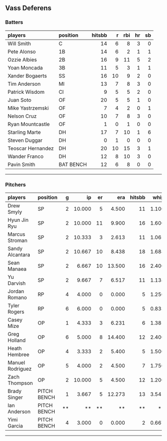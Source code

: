 ## Vass Deferens

### Batters

 
|players           |position  | hitsbb|  r| rbi| hr| sb| 
|:-----------------|:---------|------:|--:|---:|--:|--:| 
|Will Smith        |C         |     14|  6|   8|  3|  0| 
|Pete Alonso       |1B        |     14|  6|   2|  1|  1| 
|Ozzie Albies      |2B        |     16|  9|  11|  5|  2| 
|Yoan Moncada      |3B        |     11|  5|   3|  1|  1| 
|Xander Bogaerts   |SS        |     16| 10|   9|  2|  0| 
|Tim Anderson      |MI        |     13|  7|   8|  3|  0| 
|Patrick Wisdom    |CI        |      9|  5|   5|  2|  0| 
|Juan Soto         |OF        |     20|  5|   5|  1|  0| 
|Mike Yastrzemski  |OF        |      7|  4|   2|  0|  1| 
|Nelson Cruz       |OF        |     10|  7|   8|  3|  0| 
|Ryan Mountcastle  |OF        |      1|  0|   1|  0|  0| 
|Starling Marte    |DH        |     17|  7|  10|  1|  6| 
|Steven Duggar     |DH        |      0|  1|   0|  0|  0| 
|Teoscar Hernandez |DH        |     20| 10|  15|  3|  1| 
|Wander Franco     |DH        |     12|  8|  10|  3|  0| 
|Pavin Smith       |BAT BENCH |     12|  6|   8|  0|  0| 


* * *

### Pitchers

 
|players          |position    |  g|     ip| er|    era| hitsbb|  whip| so|  w| sv| 
|:----------------|:-----------|--:|------:|--:|------:|------:|-----:|--:|--:|--:| 
|Drew Smyly       |SP          |  2| 10.000|  5|  4.500|     11| 1.100| 11|  1|  0| 
|Hyun Jin Ryu     |SP          |  2| 10.000| 11|  9.900|     16| 1.600|  4|  0|  0| 
|Marcus Stroman   |SP          |  2| 10.333|  3|  2.613|     11| 1.065| 13|  1|  0| 
|Sandy Alcantara  |SP          |  2| 10.667| 10|  8.438|     18| 1.688|  8|  1|  0| 
|Sean Manaea      |SP          |  2|  6.667| 10| 13.500|     16| 2.400|  7|  0|  0| 
|Yu Darvish       |SP          |  2|  9.667|  7|  6.517|     11| 1.138| 16|  0|  0| 
|Jordan Romano    |RP          |  4|  4.000|  0|  0.000|      5| 1.250|  8|  1|  1| 
|Tyler Rogers     |RP          |  6|  6.000|  0|  0.000|      5| 0.833|  1|  1|  0| 
|Casey Mize       |OP          |  1|  4.333|  3|  6.231|      6| 1.385|  4|  0|  0| 
|Greg Holland     |OP          |  6|  5.000|  8| 14.400|     12| 2.400|  3|  0|  0| 
|Heath Hembree    |OP          |  4|  3.333|  2|  5.400|      5| 1.500|  3|  0|  0| 
|Manuel Rodriguez |OP          |  5|  4.000|  2|  4.500|      7| 1.750|  4|  0|  0| 
|Zach Thompson    |OP          |  2| 10.000|  5|  4.500|     12| 1.200|  5|  0|  0| 
|Brady Singer     |PITCH BENCH |  1|  3.667|  5| 12.273|     13| 3.545|  2|  0|  0| 
|Ian Anderson     |PITCH BENCH | **|     **| **|     **|     **|    **| **| **| **| 
|Yimi Garcia      |PITCH BENCH |  4|  3.000|  0|  0.000|      2| 0.667|  5|  0|  0| 


* * *



